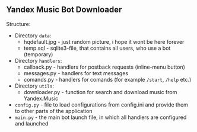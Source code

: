 ## Yandex Music Bot Downloader

Structure:
* Directory `data`:
    * hqdefault.jpg - just random picture, i hope it wont be here forever
    * temp.sql - sqlite3-file, that contains all users, who use a bot (temporary)
* Directory `handlers`:
    * callback.py - handlers for postback requests (inline-menu button)
    * messages.py - handlers for text messages
    * comands.py - handlers for comands (for example `/start`, `/help` etc.)
* Directory `utils`:
    * downloader.py - function for search and download music from Yandex.Music
* `config.py` - file to load configurations from config.ini and provide them to other parts of the application
* `main.py` - the main bot launch file, in which all handlers are configured and launched

